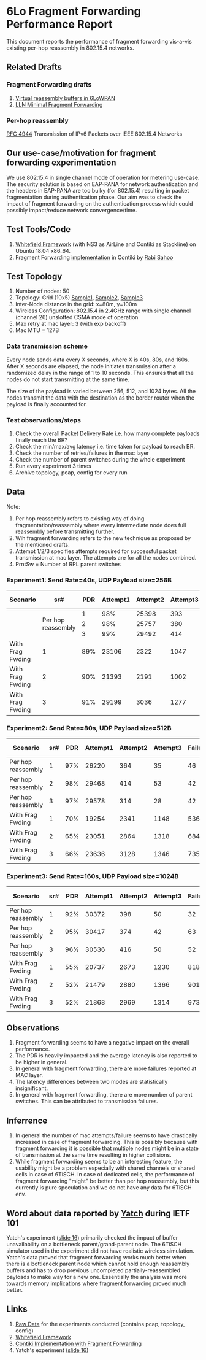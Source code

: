 # 6Lo Fragment Forwarding Performance Report

This document reports the performance of fragment forwarding vis-a-vis existing
per-hop reassembly in 802.15.4 networks.

## Related Drafts

### Fragment Forwarding drafts
1. [Virtual reassembly buffers in
6LoWPAN](https://datatracker.ietf.org/doc/draft-ietf-lwig-6lowpan-virtual-reassembly/)
2. [LLN Minimal Fragment
Forwarding](https://datatracker.ietf.org/doc/draft-watteyne-6lo-minimal-fragment/)

### Per-hop reassembly
[RFC 4944](https://tools.ietf.org/html/rfc4944) Transmission of IPv6 Packets
over IEEE 802.15.4 Networks

## Our use-case/motivation for fragment forwarding experimentation
We use 802.15.4 in single channel mode of operation for metering use-case. The
security solution is based on EAP-PANA for network authentication and the
headers in EAP-PANA are too bulky (for 802.15.4) resulting in packet
fragmentation during authentication phase. Our aim was to check the impact of
fragment forwarding on the authentication process which could possibly
impact/reduce network convergence/time.

## Test Tools/Code
1. [Whitefield Framework](https://github.com/whitefield-framework/whitefield)
(with NS3 as AirLine and Contiki as Stackline) on Ubuntu 18.04 x86_64.
2. Fragment Forwarding
[implementation](https://github.com/rabinsahoo/6lowpan_fragment_forwarding) in
Contiki by [Rabi Sahoo](https://github.com/rabinsahoo)

## Test Topology
1. Number of nodes: 50
2. Topology: Grid (10x5)
[Sample1](https://github.com/rabinsahoo/pcap_topo/blob/master/FragmentForwardingSim/pos_1024_r1.png),
[Sample2](https://github.com/rabinsahoo/pcap_topo/blob/master/FragmentForwardingSim/pos_1024_r2.png),
[Sample3](https://github.com/rabinsahoo/pcap_topo/blob/master/FragmentForwardingSim/pos_1024_r3.png)
3. Inter-Node distance in the grid: x=80m, y=100m
4. Wireless Configuration: 802.15.4 in 2.4GHz range with single channel (channel 26) unslotted CSMA mode of operation
5. Max retry at mac layer: 3 (with exp backoff)
6. Mac MTU = 127B

### Data transmission scheme
Every node sends data every X seconds, where X is 40s, 80s, and 160s. After X
seconds are elapsed, the node initiates transmission after a randomized delay
in the range of 1 to 10 seconds. This ensures that all the nodes do not start
transmitting at the same time.

The size of the payload is varied between 256, 512, and 1024 bytes. All the
nodes transmit the data with the destination as the border router when the
payload is finally accounted for.

### Test observations/steps
1. Check the overall Packet Delivery Rate i.e. how many complete payloads finally reach the BR?
2. Check the min/max/avg latency i.e. time taken for payload to reach BR.
3. Check the number of retries/failures in the mac layer
4. Check the number of parent switches during the whole experiment
5. Run every experiment 3 times
6. Archive topology, pcap, config for every run

## Data

Note:
1. Per hop reassembly refers to existing way of doing fragmentation/reassembly where every intermediate node does full reassembly before transmitting further.
2. Wih fragment forwarding refers to the new technique as proposed by the mentioned drafts.
3. Attempt 1/2/3 specifies attempts required for successful packet transmission at mac layer. The attempts are for all the nodes combined.
4. PrntSw = Number of RPL parent switches

### Experiment1: Send Rate=40s, UDP Payload size=256B
| Scenario | sr# | PDR | Attempt1 | Attempt2 | Attempt3 | Failure | Latency(ms) min/max/avg | # PrntSw |
|----------|-----|-----|----------|----------|----------|---------|-------------------------|----------|
| <td rowspan=3>Per hop reassembly</td> | 1 | 98% | 25398 | 393 | 46 | 42 | 20/424/120 | 27 |
| | 2 | 98% | 25757 | 380 | 51 | 36 | 19/412/122 | 30 |
| | 3 | 99% | 29492 | 414 | 58 | 34 | 18/423/122 | 30 |
| With Frag Fwding   | 1 | 89% | 23106 | 2322 | 1047 | 297 | 16/370/118 | 32 |
| With Frag Fwding   | 2 | 90% | 21393 | 2191 | 1002 | 271 | 14/365/120 | 32 |
| With Frag Fwding   | 3 | 91% | 29199 | 3036 | 1277 | 326 | 18/420/125 | 42 |

### Experiment2: Send Rate=80s, UDP Payload size=512B
| Scenario | sr# | PDR | Attempt1 | Attempt2 | Attempt3 | Failure | Latency(ms) min/max/avg | # PrntSw |
|----------|-----|-----|----------|----------|----------|---------|-------------------------|----------|
| Per hop reassembly | 1 | 97% | 26220 | 364 | 35 | 46 | 33/650/213 | 27 |
| Per hop reassembly | 2 | 98% | 29468 | 414 | 53 | 42 | 32/569/218 | 26 |
| Per hop reassembly | 3 | 97% | 29578 | 314 | 28 | 42 | 34/550/222 | 47 |
| With Frag Fwding   | 1 | 70% | 19254 | 2341 | 1148 | 536 | 34/2723/228 | 38 |
| With Frag Fwding   | 2 | 65% | 23051 | 2864 | 1318 | 684 | 28/545/230 | 60 |
| With Frag Fwding   | 3 | 66% | 23636 | 3128 | 1346 | 735 | 34/540/221 | 45 |

### Experiment3: Send Rate=160s, UDP Payload size=1024B
| Scenario | sr# | PDR | Attempt1 | Attempt2 | Attempt3 | Failure | Latency(ms) min/max/avg | # PrntSw |
|----------|-----|-----|----------|----------|----------|---------|-------------------------|----------|
| Per hop reassembly | 1 | 92% | 30372 | 398 | 50 | 32 | 70/12533/385 | 22 |
| Per hop reassembly | 2 | 95% | 30417 | 374 | 42 | 63 | 60/2173/410 | 20 |
| Per hop reassembly | 3 | 96% | 30536 | 416 | 50 | 52 | 62/1156/367 | 19 |
| With Frag Fwding   | 1 | 55% | 20737 | 2673 | 1230 | 818 | 64/4270/412 | 62 |
| With Frag Fwding   | 2 | 52% | 21479 | 2880 | 1366 | 901 | 61/4898/393 | 60 |
| With Frag Fwding   | 3 | 52% | 21868 | 2969 | 1314 | 973 | 63/10987/421 | 87 |

## Observations

1. Fragment forwarding seems to have a negative impact on the overall performance.
2. The PDR is heavily impacted and the average latency is also reported to be higher in general.
3. In general with fragment forwarding, there are more failures reported at MAC layer.
4. The latency differences between two modes are statistically insignificant.
5. In general with fragment forwarding, there are more number of parent switches. This can be attributed to transmission failures.

## Inferrence
1. In general the number of mac attempts/failure seems to have drastically
increased in case of fragment forwarding. This is possibly because with
fragment forwarding it is possible that multiple nodes might be in a state of
transmission at the same time resulting in higher collisions.
2. While fragment forwarding seems to be an interesting feature, the usability
might be a problem especially with shared channels or shared cells in case of
6TiSCH. In case of dedicated cells, the performance of fragment forwarding
"might" be better than per hop reassembly, but this currently is pure
speculation and we do not have any data for 6TiSCH env.

## Word about data reported by [Yatch](https://github.com/yatch) during IETF 101
Yatch's experiment ([slide
16](https://datatracker.ietf.org/meeting/101/materials/slides-101-6lo-fragmentation-design-team-formation-update-00.pdf))
primarily checked the impact of buffer unavailability on a bottleneck
parent/grand-parent node. The 6TiSCH simulator used in the experiment did not
have realistic wireless simulation. Yatch's data proved that fragment
forwarding works much better when there is a bottleneck parent node which
cannot hold enough reassembly buffers and has to drop previous uncompleted
partially-reassembled payloads to make way for a new one. Essentially the
analysis was more towards memory implications where fragment forwarding proved
much better.

## Links
1. [Raw Data](https://github.com/rabinsahoo/pcap_topo) for the experiments conducted (contains pcap, topology, config)
2. [Whitefield Framework](https://github.com/whitefield-framework/whitefield)
3. [Contiki Implementation with Fragment Forwarding](https://github.com/rabinsahoo/6lowpan_fragment_forwarding)
4. Yatch's experiment ([slide 16](https://datatracker.ietf.org/meeting/101/materials/slides-101-6lo-fragmentation-design-team-formation-update-00.pdf))
